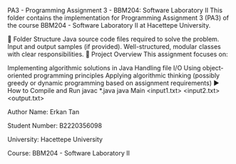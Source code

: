 PA3 - Programming Assignment 3 - BBM204: Software Laboratory II
This folder contains the implementation for Programming Assignment 3 (PA3) of the course BBM204 - Software Laboratory II at Hacettepe University.

📁 Folder Structure
Java source code files required to solve the problem.
Input and output samples (if provided).
Well-structured, modular classes with clear responsibilities.
🧠 Project Overview
This assignment focuses on:

Implementing algorithmic solutions in Java
Handling file I/O
Using object-oriented programming principles
Applying algorithmic thinking (possibly greedy or dynamic programming based on assignment requirements)
▶️ How to Compile and Run
javac *.java
java Main <input1.txt> <input2.txt> <output.txt>

Author
Name: Erkan Tan

Student Number: B2220356098

University: Hacettepe University

Course: BBM204 - Software Laboratory II
